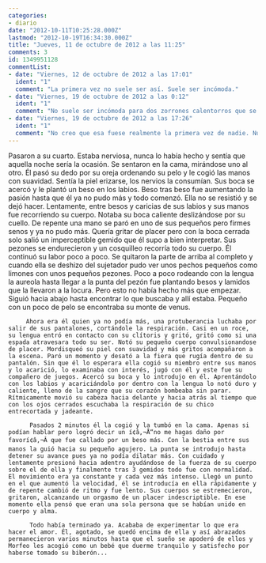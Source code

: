 ```yaml
---
categories:
- diario
date: "2012-10-11T10:25:28.000Z"
lastmod: "2012-10-19T16:34:30.000Z"
title: "Jueves, 11 de octubre de 2012 a las 11:25"
comments: 3
id: 1349951128
commentList:
- date: "Viernes, 12 de octubre de 2012 a las 17:01"
  ident: "1"
  comment: "La primera vez no suele ser así. Suele ser incómoda."
- date: "Viernes, 19 de octubre de 2012 a las 0:12"
  ident: "1"
  comment: "No suele ser incómoda para dos zorrones calentorros que se desvirgan con esta impetuosidad."
- date: "Viernes, 19 de octubre de 2012 a las 17:26"
  ident: "1"
  comment: "No creo que esa fuese realmente la primera vez de nadie. Nunca es asi, a menos que ya tuvieses mucha confianza con esa persona. Y por mucha quiero decir al menos medio año"
---
```


Pasaron a su cuarto. Estaba nerviosa, nunca lo había hecho y sentía que aquella noche sería la ocasión. Se sentaron en la cama, mirándose uno al otro. Él pasó su dedo por su oreja ordenando su pelo y le cogió las manos con suavidad. Sentía la piel erizarse, los nervios la consumían. Sus boca se acercó y le plantó un beso en los labios. Beso tras beso fue aumentando la pasión hasta que él ya no pudo más y todo comenzó. Ella no se resistió y se dejó hacer. Lentamente, entre besos y caricias de sus labios y sus manos fue recorriendo su cuerpo. Notaba su boca caliente deslizándose por su cuello. De repente una mano se paró en uno de sus pequeños pero firmes senos y ya no pudo más. Quería gritar de placer pero con la boca cerrada solo salió un imperceptible gemido que él supo a bien interpretar. Sus pezones se endurecieron y un cosquilleo recorría todo su cuerpo. Él continuó su labor poco a poco. Se quitaron la parte de arriba al completo y cuando ella se deshizo del sujetador pudo ver unos pechos pequeños como limones con unos pequeños pezones. Poco a poco rodeando con la lengua la aureola hasta llegar a la punta del pezón fue plantando besos y lamidos que la llevaron a la locura. Pero esto no había hecho más que empezar. Siguió hacia abajo hasta encontrar lo que buscaba y allí estaba. Pequeño con un poco de pelo se encontraba su monte de venus.   
  
         Ahora era él quien ya no podía más, una protuberancia luchaba por salir de sus pantalones, cortándole la respiración. Casi en un roce, su lengua entró en contacto con su clítoris y gritó, gritó como si una espada atravesara todo su ser. Notó su pequeño cuerpo convulsionandose de placer. Mordisqueó su piel con suavidad y más gritos acompañaron a la escena. Paró un momento y desató a la fiera que rugía dentro de su pantalón. Sin que él lo esperara ella cogió su miembro entre sus manos y lo acarició, lo examinaba con interés, jugó con él y este fue su compañero de juegos. Acercó su boca y lo introdujo en él. Aprentándolo con los labios y acariciándolo por dentro con la lengua lo notó duro y caliente, lleno de la sangre que su corazón bombeaba sin parar. Rítmicamente movió su cabeza hacia delante y hacia atrás al tiempo que con los ojos cerrados escuchaba la respiración de su chico entrecortada y jadeante.  
  
          Pasados 2 minutos él la cogió y la tumbó en la cama. Apenas si podían hablar pero logró decir un í¢â‚¬Å“no me hagas daño por favorí¢â‚¬Â que fue callado por un beso más. Con la bestia entre sus manos la guió hacia su pequeño agujero. La punta se introdujo hasta detener su avance pues ya no podía dilatar más. Con cuidado y lentamente presionó hacia adentro ayudándose de la fuerza de su cuerpo sobre el de ella y finalmente tras 3 gemidos todo fue con normalidad. El movimiento era ya constante y cada vez más intenso. Llegó un punto en el que aumentó la velocidad, él se introducía en ella rápidamente y de repente cambió de ritmo y fue lento. Sus cuerpos se estremecieron, gritaron, alcanzando un orgasmo de un placer indescriptible. En ese momento ella pensó que eran una sola persona que se habían unido en cuerpo y alma.   
  
          Todo había terminado ya. Acababa de experimentar lo que era hacer el amor. Él, agotado, se quedó encima de ella y así abrazados permanecieron varios minutos hasta que el sueño se apoderó de ellos y Morfeo les acogió como un bebé que duerme tranquilo y satisfecho por haberse tomado su biberón...